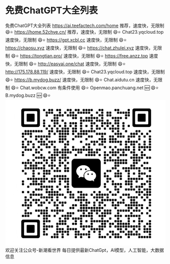 # 免费ChatGPT大全列表
免费ChatGPT大全列表
https://ai.teefactech.com/home  推荐，速度快，无限制	😄⭐
https://home.52chye.cn/	推荐，速度快，无限制	😄⭐
Chat23.yqcloud.top	速度快，无限制	😄⭐
https://gpt.xcbl.cc	速度快，无限制	😄⭐
https://chaosu.xyz	速度快，无限制	😄⭐
https://chat.zhulei.xyz	速度快，无限制	😄⭐
https://tongtian.pro/	速度快，无限制	😄⭐
https://free.anzz.top	速度快，无限制	😄⭐
http://easyai.one/chat	速度快，无限制	😄⭐
http://175.178.88.119/	速度快，无限制	😄⭐
Chat23.yqcloud.top	速度快，无限制	😄⭐
https://b.mydog.buzz/	速度快，无限制	😄⭐
Chat.aidutu.cn	速度快，无限制	😄⭐
Chat.wobcw.com	有条件使用	😄⭐
Openmao.panchuang.net		🆕 😄⭐
B.mydog.buzz		🆕 😄⭐
![免费gpt群](./img/gpt0424.jpg)
欢迎关注公众号-新潮看世界
每日提供最新ChatGpt，AI模型，人工智能，大数据信息

